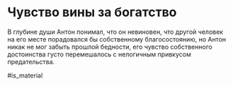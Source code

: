 # Чувство вины за богатство

В глубине души Антон понимал, что он невиновен, что другой человек на его месте порадовался бы собственному благосостоянию, но Антон никак не мог забыть прошлой бедности, его чувство собственного достоинства густо перемешалось с нелогичным привкусом предательства.

#is_material
